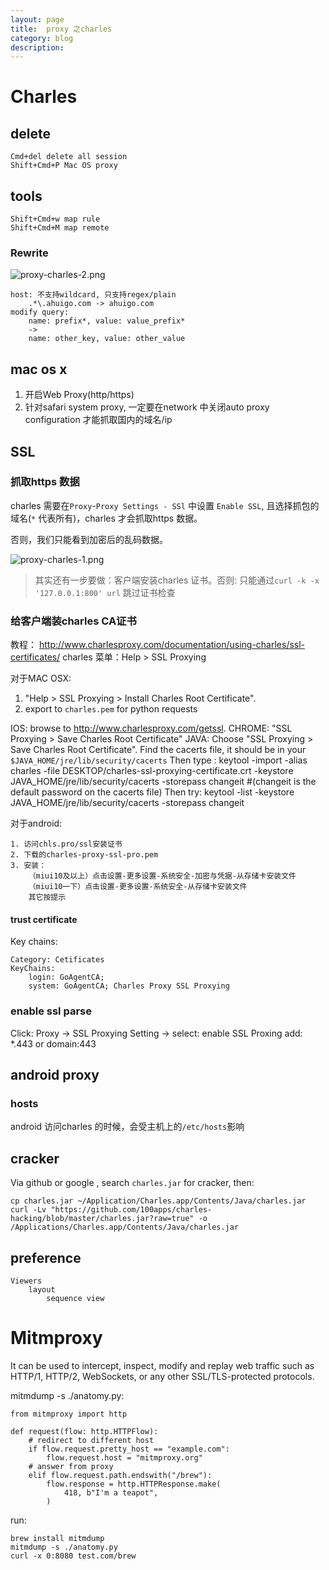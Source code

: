 ```yaml
---
layout: page
title:	proxy 之charles
category: blog
description:
---
```

# Charles
## delete

	Cmd+del delete all session
	Shift+Cmd+P Mac OS proxy

## tools

	Shift+Cmd+w map rule
	Shift+Cmd+M map remote

### Rewrite
![proxy-charles-2.png](/img/proxy-charles-2.png)

    host: 不支持wildcard, 只支持regex/plain
        .*\.ahuigo.com -> ahuigo.com
    modify query:
        name: prefix*, value: value_prefix*
        ->
        name: other_key, value: other_value

## mac os x
1. 开启Web Proxy(http/https)
2. 针对safari system proxy, 一定要在network 中关闭auto proxy configuration 才能抓取国内的域名/ip

## SSL

### 抓取https 数据
charles 需要在`Proxy`-`Proxy Settings - SSl` 中设置 `Enable SSL`, 且选择抓包的域名(`*` 代表所有)，charles 才会抓取https 数据。

否则，我们只能看到加密后的乱码数据。

![proxy-charles-1.png](/img/proxy-charles-1.png)

> 其实还有一步要做：客户端安装charles 证书。否则: 只能通过`curl -k -x '127.0.0.1:800' url` 跳过证书检查

### 给客户端装charles CA证书
教程：
http://www.charlesproxy.com/documentation/using-charles/ssl-certificates/
charles 菜单：Help > SSL Proxying

对于MAC OSX: 
1. "Help > SSL Proxying > Install Charles Root Certificate".
2. export to `charles.pem` for python requests

IOS: 	browse to http://www.charlesproxy.com/getssl.
CHROME: "SSL Proxying > Save Charles Root Certificate"
JAVA:
	Choose "SSL Proxying > Save Charles Root Certificate".
	Find the cacerts file, it should be in your `$JAVA_HOME/jre/lib/security/cacerts`
	Then type :
		keytool -import -alias charles -file DESKTOP/charles-ssl-proxying-certificate.crt -keystore JAVA_HOME/jre/lib/security/cacerts -storepass changeit
		#(changeit is the default password on the cacerts file)
	Then try: keytool -list -keystore JAVA_HOME/jre/lib/security/cacerts -storepass changeit

对于android:

    1. 访问chls.pro/ssl安装证书
    2. 下载的charles-proxy-ssl-pro.pem
    3. 安装：
        （miui10及以上）点击设置-更多设置-系统安全-加密与凭据-从存储卡安装文件
        （miui10一下）点击设置-更多设置-系统安全-从存储卡安装文件
        其它按提示


#### trust certificate
Key chains:

    Category: Cetificates
    KeyChains:
        login: GoAgentCA;
        system: GoAgentCA; Charles Proxy SSL Proxying


### enable ssl parse
Click:
    Proxy -> SSL Proxying Setting ->
        select: enable SSL Proxing
        add:    *.443 or domain:443

## android proxy
### hosts
android 访问charles 的时候，会受主机上的`/etc/hosts`影响

## cracker
Via github or google , search `charles.jar` for cracker, then:

	cp charles.jar ~/Application/Charles.app/Contents/Java/charles.jar
	curl -Lv "https://github.com/100apps/charles-hacking/blob/master/charles.jar?raw=true" -o /Applications/Charles.app/Contents/Java/charles.jar

## preference

	Viewers
		layout
			sequence view

# Mitmproxy 
It can be used to intercept, inspect, modify and replay web traffic such as HTTP/1, HTTP/2, WebSockets, or any other SSL/TLS-protected protocols. 

mitmdump -s ./anatomy.py:

    from mitmproxy import http

    def request(flow: http.HTTPFlow):
        # redirect to different host
        if flow.request.pretty_host == "example.com":
            flow.request.host = "mitmproxy.org"
        # answer from proxy
        elif flow.request.path.endswith("/brew"):
            flow.response = http.HTTPResponse.make(
                418, b"I'm a teapot",
            )

run:

    brew install mitmdump
    mitmdump -s ./anatomy.py
    curl -x 0:8080 test.com/brew